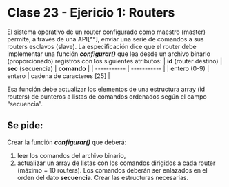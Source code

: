 # Clase 23 - Ejericio 1: Routers
El sistema operativo de un router configurado como maestro (master) permite, a través de una API[^*], enviar una serie de comandos a sus routers esclavos (slave). La especificación dice que el router debe implementar una función **_configurar()_** que lea desde un archivo binario (proporcionado) registros con los siguientes atributos:
| **id** (router destino) | **sec** (secuencia) | **comando** |
| ----------- | ----------- |
| entero (0-9) | entero | cadena de caracteres [25] |

Esa función debe actualizar los elementos de una estructura array (id routers) de punteros a listas de comandos ordenados según el campo “secuencia”.

## Se pide:
Crear la función **_configurar()_** que deberá: 
1. leer los comandos del archivo binario,
2. actualizar un array de listas con los comandos dirigidos a cada router (máximo = 10 routers). Los comandos deberán ser enlazados en el orden del dato **secuencia**. Crear las estructuras necesarias.